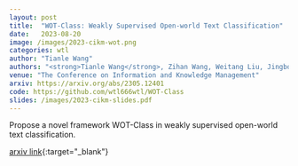 ```yaml
---
layout: post
title:  "WOT-Class: Weakly Supervised Open-world Text Classification"
date:   2023-08-20
image: /images/2023-cikm-wot.png
categories: wtl
author: "Tianle Wang"
authors: "<strong>Tianle Wang</strong>, Zihan Wang, Weitang Liu, Jingbo Shang"
venue: "The Conference on Information and Knowledge Management"
arxiv: https://arxiv.org/abs/2305.12401
code: https://github.com/wtl666wtl/WOT-Class
slides: /images/2023-cikm-slides.pdf
---
```


Propose a novel framework WOT-Class in weakly supervised open-world text classification.

[arxiv link](https://arxiv.org/abs/2305.12401){:target="_blank"}
